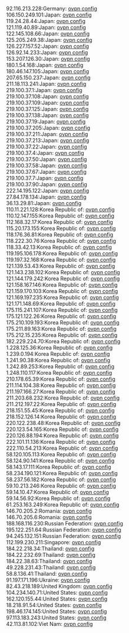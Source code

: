 92.116.213.228:Germany: [ovpn config](vpn/92_116_213_228.ovpn)  
106.150.249.101:Japan: [ovpn config](vpn/106_150_249_101.ovpn)  
119.24.28.44:Japan: [ovpn config](vpn/119_24_28_44.ovpn)  
121.119.40.89:Japan: [ovpn config](vpn/121_119_40_89.ovpn)  
122.145.108.66:Japan: [ovpn config](vpn/122_145_108_66.ovpn)  
125.205.249.38:Japan: [ovpn config](vpn/125_205_249_38.ovpn)  
126.227.157.52:Japan: [ovpn config](vpn/126_227_157_52.ovpn)  
126.92.14.233:Japan: [ovpn config](vpn/126_92_14_233.ovpn)  
153.207.126.30:Japan: [ovpn config](vpn/153_207_126_30.ovpn)  
180.1.54.168:Japan: [ovpn config](vpn/180_1_54_168.ovpn)  
180.46.147.105:Japan: [ovpn config](vpn/180_46_147_105.ovpn)  
207.65.150.237:Japan: [ovpn config](vpn/207_65_150_237.ovpn)  
211.18.113.241:Japan: [ovpn config](vpn/211_18_113_241.ovpn)  
219.100.37.1:Japan: [ovpn config](vpn/219_100_37_1.ovpn)  
219.100.37.108:Japan: [ovpn config](vpn/219_100_37_108.ovpn)  
219.100.37.109:Japan: [ovpn config](vpn/219_100_37_109.ovpn)  
219.100.37.125:Japan: [ovpn config](vpn/219_100_37_125.ovpn)  
219.100.37.138:Japan: [ovpn config](vpn/219_100_37_138.ovpn)  
219.100.37.19:Japan: [ovpn config](vpn/219_100_37_19.ovpn)  
219.100.37.205:Japan: [ovpn config](vpn/219_100_37_205.ovpn)  
219.100.37.211:Japan: [ovpn config](vpn/219_100_37_211.ovpn)  
219.100.37.213:Japan: [ovpn config](vpn/219_100_37_213.ovpn)  
219.100.37.22:Japan: [ovpn config](vpn/219_100_37_22.ovpn)  
219.100.37.4:Japan: [ovpn config](vpn/219_100_37_4.ovpn)  
219.100.37.50:Japan: [ovpn config](vpn/219_100_37_50.ovpn)  
219.100.37.58:Japan: [ovpn config](vpn/219_100_37_58.ovpn)  
219.100.37.67:Japan: [ovpn config](vpn/219_100_37_67.ovpn)  
219.100.37.7:Japan: [ovpn config](vpn/219_100_37_7.ovpn)  
219.100.37.90:Japan: [ovpn config](vpn/219_100_37_90.ovpn)  
222.14.195.122:Japan: [ovpn config](vpn/222_14_195_122.ovpn)  
27.84.178.134:Japan: [ovpn config](vpn/27_84_178_134.ovpn)  
36.13.29.81:Japan: [ovpn config](vpn/36_13_29_81.ovpn)  
110.11.221.128:Korea Republic of: [ovpn config](vpn/110_11_221_128.ovpn)  
110.12.147.155:Korea Republic of: [ovpn config](vpn/110_12_147_155.ovpn)  
112.168.32.17:Korea Republic of: [ovpn config](vpn/112_168_32_17.ovpn)  
115.20.173.155:Korea Republic of: [ovpn config](vpn/115_20_173_155.ovpn)  
118.176.36.81:Korea Republic of: [ovpn config](vpn/118_176_36_81.ovpn)  
118.222.30.76:Korea Republic of: [ovpn config](vpn/118_222_30_76.ovpn)  
118.33.42.13:Korea Republic of: [ovpn config](vpn/118_33_42_13.ovpn)  
119.195.106.178:Korea Republic of: [ovpn config](vpn/119_195_106_178.ovpn)  
119.197.32.168:Korea Republic of: [ovpn config](vpn/119_197_32_168.ovpn)  
121.139.53.43:Korea Republic of: [ovpn config](vpn/121_139_53_43.ovpn)  
121.143.238.102:Korea Republic of: [ovpn config](vpn/121_143_238_102.ovpn)  
121.144.179.242:Korea Republic of: [ovpn config](vpn/121_144_179_242.ovpn)  
121.158.167.146:Korea Republic of: [ovpn config](vpn/121_158_167_146.ovpn)  
121.159.170.103:Korea Republic of: [ovpn config](vpn/121_159_170_103.ovpn)  
121.169.197.235:Korea Republic of: [ovpn config](vpn/121_169_197_235.ovpn)  
121.171.148.69:Korea Republic of: [ovpn config](vpn/121_171_148_69.ovpn)  
175.115.241.107:Korea Republic of: [ovpn config](vpn/175_115_241_107.ovpn)  
175.121.122.26:Korea Republic of: [ovpn config](vpn/175_121_122_26.ovpn)  
175.210.109.193:Korea Republic of: [ovpn config](vpn/175_210_109_193.ovpn)  
175.211.89.163:Korea Republic of: [ovpn config](vpn/175_211_89_163.ovpn)  
175.212.15.235:Korea Republic of: [ovpn config](vpn/175_212_15_235.ovpn)  
182.229.224.70:Korea Republic of: [ovpn config](vpn/182_229_224_70.ovpn)  
1.228.125.36:Korea Republic of: [ovpn config](vpn/1_228_125_36.ovpn)  
1.239.0.194:Korea Republic of: [ovpn config](vpn/1_239_0_194.ovpn)  
1.241.90.38:Korea Republic of: [ovpn config](vpn/1_241_90_38.ovpn)  
1.242.89.253:Korea Republic of: [ovpn config](vpn/1_242_89_253.ovpn)  
1.248.110.117:Korea Republic of: [ovpn config](vpn/1_248_110_117.ovpn)  
210.178.65.39:Korea Republic of: [ovpn config](vpn/210_178_65_39.ovpn)  
211.114.104.38:Korea Republic of: [ovpn config](vpn/211_114_104_38.ovpn)  
211.197.166.27:Korea Republic of: [ovpn config](vpn/211_197_166_27.ovpn)  
211.203.68.232:Korea Republic of: [ovpn config](vpn/211_203_68_232.ovpn)  
211.212.197.22:Korea Republic of: [ovpn config](vpn/211_212_197_22.ovpn)  
218.151.55.45:Korea Republic of: [ovpn config](vpn/218_151_55_45.ovpn)  
218.152.126.14:Korea Republic of: [ovpn config](vpn/218_152_126_14.ovpn)  
220.122.238.48:Korea Republic of: [ovpn config](vpn/220_122_238_48.ovpn)  
220.123.54.165:Korea Republic of: [ovpn config](vpn/220_123_54_165.ovpn)  
220.126.88.194:Korea Republic of: [ovpn config](vpn/220_126_88_194.ovpn)  
222.101.11.136:Korea Republic of: [ovpn config](vpn/222_101_11_136.ovpn)  
222.110.54.213:Korea Republic of: [ovpn config](vpn/222_110_54_213.ovpn)  
58.120.105.113:Korea Republic of: [ovpn config](vpn/58_120_105_113.ovpn)  
58.124.90.141:Korea Republic of: [ovpn config](vpn/58_124_90_141.ovpn)  
58.143.17.111:Korea Republic of: [ovpn config](vpn/58_143_17_111.ovpn)  
58.234.190.121:Korea Republic of: [ovpn config](vpn/58_234_190_121.ovpn)  
58.237.56.182:Korea Republic of: [ovpn config](vpn/58_237_56_182.ovpn)  
59.10.213.246:Korea Republic of: [ovpn config](vpn/59_10_213_246.ovpn)  
59.14.10.47:Korea Republic of: [ovpn config](vpn/59_14_10_47.ovpn)  
59.14.56.92:Korea Republic of: [ovpn config](vpn/59_14_56_92.ovpn)  
61.253.163.249:Korea Republic of: [ovpn config](vpn/61_253_163_249.ovpn)  
146.70.205.2:Romania: [ovpn config](vpn/146_70_205_2.ovpn)  
146.70.205.6:Romania: [ovpn config](vpn/146_70_205_6.ovpn)  
188.168.116.230:Russian Federation: [ovpn config](vpn/188_168_116_230.ovpn)  
195.122.251.64:Russian Federation: [ovpn config](vpn/195_122_251_64.ovpn)  
94.245.132.151:Russian Federation: [ovpn config](vpn/94_245_132_151.ovpn)  
112.199.230.211:Singapore: [ovpn config](vpn/112_199_230_211.ovpn)  
184.22.218.34:Thailand: [ovpn config](vpn/184_22_218_34.ovpn)  
184.22.232.69:Thailand: [ovpn config](vpn/184_22_232_69.ovpn)  
184.22.38.63:Thailand: [ovpn config](vpn/184_22_38_63.ovpn)  
49.228.231.43:Thailand: [ovpn config](vpn/49_228_231_43.ovpn)  
58.8.136.41:Thailand: [ovpn config](vpn/58_8_136_41.ovpn)  
91.197.171.196:Ukraine: [ovpn config](vpn/91_197_171_196.ovpn)  
82.43.218.189:United Kingdom: [ovpn config](vpn/82_43_218_189.ovpn)  
104.234.140.71:United States: [ovpn config](vpn/104_234_140_71.ovpn)  
162.120.155.44:United States: [ovpn config](vpn/162_120_155_44.ovpn)  
18.218.91.54:United States: [ovpn config](vpn/18_218_91_54.ovpn)  
198.46.174.145:United States: [ovpn config](vpn/198_46_174_145.ovpn)  
97.113.183.243:United States: [ovpn config](vpn/97_113_183_243.ovpn)  
42.113.81.102:Viet Nam: [ovpn config](vpn/42_113_81_102.ovpn)  
